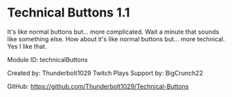 # Technical Buttons 1.1

It's like normal buttons but... more complicated. Wait a minute that sounds like something else. How about it's like normal buttons but... more technical. Yes I like that.

Module ID: technicalButtons

Created by: Thunderbolt1029
Twitch Plays Support by: BigCrunch22

GitHub: https://github.com/Thunderbolt1029/Technical-Buttons
